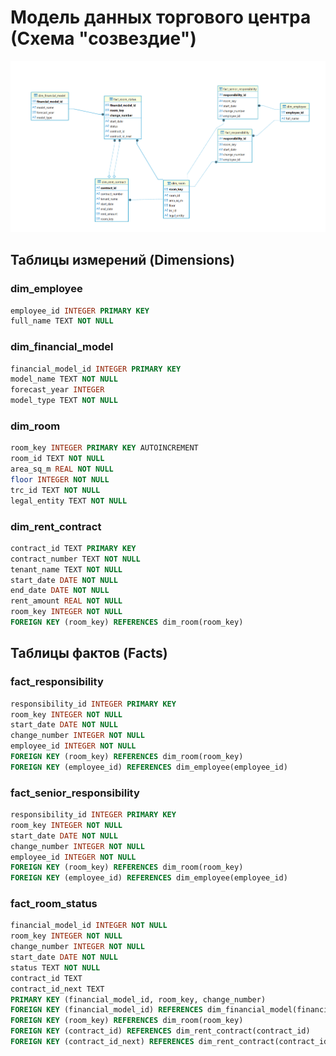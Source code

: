 


# Модель данных торгового центра (Схема "созвездие")

![mock_sqlite.png](mock_sqlite.png)

## Таблицы измерений (Dimensions)

### dim_employee
```sql
employee_id INTEGER PRIMARY KEY
full_name TEXT NOT NULL
```

### dim_financial_model
```sql
financial_model_id INTEGER PRIMARY KEY
model_name TEXT NOT NULL
forecast_year INTEGER
model_type TEXT NOT NULL
```

### dim_room
```sql
room_key INTEGER PRIMARY KEY AUTOINCREMENT
room_id TEXT NOT NULL
area_sq_m REAL NOT NULL 
floor INTEGER NOT NULL
trc_id TEXT NOT NULL
legal_entity TEXT NOT NULL
```

### dim_rent_contract
```sql
contract_id TEXT PRIMARY KEY
contract_number TEXT NOT NULL
tenant_name TEXT NOT NULL
start_date DATE NOT NULL
end_date DATE NOT NULL
rent_amount REAL NOT NULL
room_key INTEGER NOT NULL
FOREIGN KEY (room_key) REFERENCES dim_room(room_key)
```

## Таблицы фактов (Facts)

### fact_responsibility
```sql
responsibility_id INTEGER PRIMARY KEY
room_key INTEGER NOT NULL
start_date DATE NOT NULL
change_number INTEGER NOT NULL
employee_id INTEGER NOT NULL
FOREIGN KEY (room_key) REFERENCES dim_room(room_key)
FOREIGN KEY (employee_id) REFERENCES dim_employee(employee_id)
```

### fact_senior_responsibility
```sql
responsibility_id INTEGER PRIMARY KEY
room_key INTEGER NOT NULL
start_date DATE NOT NULL
change_number INTEGER NOT NULL
employee_id INTEGER NOT NULL
FOREIGN KEY (room_key) REFERENCES dim_room(room_key)
FOREIGN KEY (employee_id) REFERENCES dim_employee(employee_id)
```

### fact_room_status
```sql
financial_model_id INTEGER NOT NULL
room_key INTEGER NOT NULL
change_number INTEGER NOT NULL
start_date DATE NOT NULL
status TEXT NOT NULL
contract_id TEXT
contract_id_next TEXT
PRIMARY KEY (financial_model_id, room_key, change_number)
FOREIGN KEY (financial_model_id) REFERENCES dim_financial_model(financial_model_id)
FOREIGN KEY (room_key) REFERENCES dim_room(room_key)
FOREIGN KEY (contract_id) REFERENCES dim_rent_contract(contract_id)
FOREIGN KEY (contract_id_next) REFERENCES dim_rent_contract(contract_id)
```